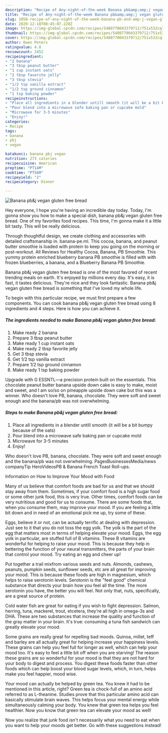 ```yaml
---
description: "Recipe of Any-night-of-the-week Banana pb&amp;amp;j vegan gluten free bread"
title: "Recipe of Any-night-of-the-week Banana pb&amp;amp;j vegan gluten free bread"
slug: 1058-recipe-of-any-night-of-the-week-banana-pb-and-amp-j-vegan-gluten-free-bread
date: 2020-12-18T08:45:07.228Z
image: https://img-global.cpcdn.com/recipes/5480770043379712/751x532cq70/banana-pbj-vegan-gluten-free-bread-recipe-main-photo.jpg
thumbnail: https://img-global.cpcdn.com/recipes/5480770043379712/751x532cq70/banana-pbj-vegan-gluten-free-bread-recipe-main-photo.jpg
cover: https://img-global.cpcdn.com/recipes/5480770043379712/751x532cq70/banana-pbj-vegan-gluten-free-bread-recipe-main-photo.jpg
author: Owen Peters
ratingvalue: 4.8
reviewcount: 2452
recipeingredient:
- "2 banana"
- "3 tbsp peanut butter"
- "1 cup instant oats"
- "2 tbsp favorite jelly"
- "3 tbsp stevia"
- "1/2 tsp vanilla extract"
- "1/2 tsp ground cinnamon"
- "1 tsp baking powder"
recipeinstructions:
- "Place all ingredients in a blender untill smooth (it will be a bit bumpy because of the oats)"
- "Pour blend into a microwave safe baking pan or cupcake mold"
- "Microwave for 3-5 minutes"
- "Enjoy!"
categories:
- Recipe
tags:
- banana
- pbj
- vegan

katakunci: banana pbj vegan 
nutrition: 273 calories
recipecuisine: American
preptime: "PT14M"
cooktime: "PT56M"
recipeyield: "2"
recipecategory: Dinner

---
```



![Banana pb&amp;j vegan gluten free bread](https://img-global.cpcdn.com/recipes/5480770043379712/751x532cq70/banana-pbj-vegan-gluten-free-bread-recipe-main-photo.jpg)

Hey everyone, I hope you're having an incredible day today. Today, I'm gonna show you how to make a special dish, banana pb&amp;j vegan gluten free bread. One of my favorites food recipes. This time, I'm gonna make it a little bit tasty. This will be really delicious.

Through thoughtful design, we create clothing and accessories with detailed craftsmanship in. banana-pe.ml. This cocoa, banana, and peanut butter smoothie is loaded with protein to keep you going on the morning or post-workout. All Reviews for Healthy Cocoa, Banana, PB Smoothie. This yummy protein enriched blueberry banana PB smoothie is filled with with frozen blueberries, a banana, and a Blueberry Banana PB Smoothie.

Banana pb&amp;j vegan gluten free bread is one of the most favored of recent trending meals on earth. It's enjoyed by millions every day. It's easy, it is fast, it tastes delicious. They're nice and they look fantastic. Banana pb&amp;j vegan gluten free bread is something that I've loved my whole life.


To begin with this particular recipe, we must first prepare a few components. You can cook banana pb&amp;j vegan gluten free bread using 8 ingredients and 4 steps. Here is how you can achieve it.

<!--inarticleads1-->

##### The ingredients needed to make Banana pb&amp;j vegan gluten free bread:

1. Make ready 2 banana
1. Prepare 3 tbsp peanut butter
1. Make ready 1 cup instant oats
1. Make ready 2 tbsp favorite jelly
1. Get 3 tbsp stevia
1. Get 1/2 tsp vanilla extract
1. Prepare 1/2 tsp ground cinnamon
1. Make ready 1 tsp baking powder


Upgrade with G ESSNTL—a precision protein built on the essentials. This chocolate peanut butter banana upside down cake is easy to make, moist and sweet, and I am so/so on pineapple upside down cake but this was a winner. Who doesn&#39;t love PB, banana, chocolate. They were soft and sweet enough and the banana/pb was not overwhelming. 

<!--inarticleads2-->

##### Steps to make Banana pb&amp;j vegan gluten free bread:

1. Place all ingredients in a blender untill smooth (it will be a bit bumpy because of the oats)
1. Pour blend into a microwave safe baking pan or cupcake mold
1. Microwave for 3-5 minutes
1. Enjoy!


Who doesn&#39;t love PB, banana, chocolate. They were soft and sweet enough and the banana/pb was not overwhelming. PagesBusinessesMedia/news companyTip HeroVideosPB &amp; Banana French Toast Roll-ups. 

Information on How to Improve Your Mood with Food


Many of us believe that comfort foods are bad for us and that we should stay away from them. Sometimes, if your comfort food is a high sugar food or some other junk food, this is very true. Other times, comfort foods can be very nutritious and good for us to consume. There are some foods that, when you consume them, may improve your mood. If you are feeling a little bit down and in need of an emotional pick me up, try some of these.

Eggs, believe it or not, can be actually terrific at dealing with depression. Just see to it that you do not toss the egg yolk. The yolk is the part of the egg that matters most in terms of helping elevate your mood. Eggs, the egg yolk in particular, are stuffed full of B vitamins. These B vitamins are wonderful for helping to raise your mood. This is because they help in bettering the function of your neural transmitters, the parts of your brain that control your mood. Try eating an egg and cheer up!

Put together a trail mixfrom various seeds and nuts. Almonds, cashews, peanuts, pumpkin seeds, sunflower seeds, etc are all great for improving your mood. This is because these foods are high in magnesium, which helps to raise serotonin levels. Serotonin is the "feel good" chemical substance that directs your brain how you feel all the time. The more serotonin you have, the better you will feel. Not only that, nuts, specifically, are a great source of protein.

Cold water fish are great for eating if you wish to fight depression. Salmon, herring, tuna, mackerel, trout, etcetera, they're all high in omega-3s and DHA. These are two substances that increase the quality and function of the gray matter in your brain. It's true: consuming a tuna fish sandwich can greatly elevate your mood. 

Some grains are really great for repelling bad moods. Quinoa, millet, teff and barley are all actually great for helping increase your happiness levels. These grains can help you feel full for longer as well, which can help your mood too. It's easy to feel a little bit off when you are starving! The reason these grains are so wonderful for your mood is that they are not hard for your body to digest and process. You digest these foods faster than other foods which can help boost your blood sugar levels, which, in turn, helps make you feel happier, mood wise.

Your mood can actually be helped by green tea. You knew it had to be mentioned in this article, right? Green tea is chock-full of an amino acid referred to as L-theanine. Studies prove that this particular amino acid can basically stimulate brain waves. This helps focus your mental energy while simultaneously calming your body. You knew that green tea helps you feel healthier. Now you know that green tea can elevate your mood as well!

Now you realize that junk food isn't necessarily what you need to eat when you want to help your moods get better. Go  with  these suggestions  instead!

